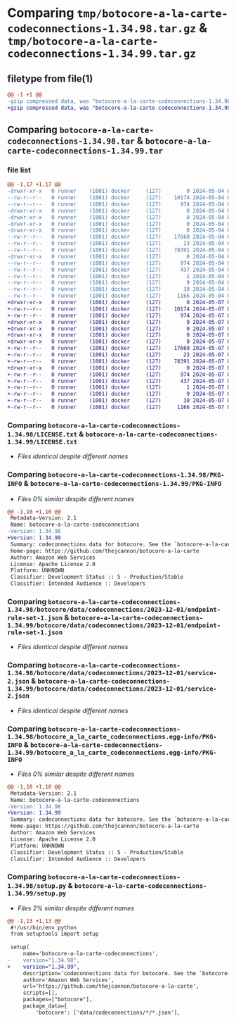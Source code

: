 # Comparing `tmp/botocore-a-la-carte-codeconnections-1.34.98.tar.gz` & `tmp/botocore-a-la-carte-codeconnections-1.34.99.tar.gz`

## filetype from file(1)

```diff
@@ -1 +1 @@
-gzip compressed data, was "botocore-a-la-carte-codeconnections-1.34.98.tar", last modified: Sat May  4 01:01:22 2024, max compression
+gzip compressed data, was "botocore-a-la-carte-codeconnections-1.34.99.tar", last modified: Tue May  7 01:02:24 2024, max compression
```

## Comparing `botocore-a-la-carte-codeconnections-1.34.98.tar` & `botocore-a-la-carte-codeconnections-1.34.99.tar`

### file list

```diff
@@ -1,17 +1,17 @@
-drwxr-xr-x   0 runner    (1001) docker     (127)        0 2024-05-04 01:01:22.694104 botocore-a-la-carte-codeconnections-1.34.98/
--rw-r--r--   0 runner    (1001) docker     (127)    10174 2024-05-04 01:01:22.000000 botocore-a-la-carte-codeconnections-1.34.98/LICENSE.txt
--rw-r--r--   0 runner    (1001) docker     (127)      974 2024-05-04 01:01:22.694104 botocore-a-la-carte-codeconnections-1.34.98/PKG-INFO
-drwxr-xr-x   0 runner    (1001) docker     (127)        0 2024-05-04 01:01:22.694104 botocore-a-la-carte-codeconnections-1.34.98/botocore/
-drwxr-xr-x   0 runner    (1001) docker     (127)        0 2024-05-04 01:01:22.694104 botocore-a-la-carte-codeconnections-1.34.98/botocore/data/
-drwxr-xr-x   0 runner    (1001) docker     (127)        0 2024-05-04 01:01:22.694104 botocore-a-la-carte-codeconnections-1.34.98/botocore/data/codeconnections/
-drwxr-xr-x   0 runner    (1001) docker     (127)        0 2024-05-04 01:01:22.694104 botocore-a-la-carte-codeconnections-1.34.98/botocore/data/codeconnections/2023-12-01/
--rw-r--r--   0 runner    (1001) docker     (127)    17660 2024-05-04 01:01:11.000000 botocore-a-la-carte-codeconnections-1.34.98/botocore/data/codeconnections/2023-12-01/endpoint-rule-set-1.json
--rw-r--r--   0 runner    (1001) docker     (127)       23 2024-05-04 01:01:11.000000 botocore-a-la-carte-codeconnections-1.34.98/botocore/data/codeconnections/2023-12-01/paginators-1.json
--rw-r--r--   0 runner    (1001) docker     (127)    78391 2024-05-04 01:01:11.000000 botocore-a-la-carte-codeconnections-1.34.98/botocore/data/codeconnections/2023-12-01/service-2.json
-drwxr-xr-x   0 runner    (1001) docker     (127)        0 2024-05-04 01:01:22.694104 botocore-a-la-carte-codeconnections-1.34.98/botocore_a_la_carte_codeconnections.egg-info/
--rw-r--r--   0 runner    (1001) docker     (127)      974 2024-05-04 01:01:22.000000 botocore-a-la-carte-codeconnections-1.34.98/botocore_a_la_carte_codeconnections.egg-info/PKG-INFO
--rw-r--r--   0 runner    (1001) docker     (127)      437 2024-05-04 01:01:22.000000 botocore-a-la-carte-codeconnections-1.34.98/botocore_a_la_carte_codeconnections.egg-info/SOURCES.txt
--rw-r--r--   0 runner    (1001) docker     (127)        1 2024-05-04 01:01:22.000000 botocore-a-la-carte-codeconnections-1.34.98/botocore_a_la_carte_codeconnections.egg-info/dependency_links.txt
--rw-r--r--   0 runner    (1001) docker     (127)        9 2024-05-04 01:01:22.000000 botocore-a-la-carte-codeconnections-1.34.98/botocore_a_la_carte_codeconnections.egg-info/top_level.txt
--rw-r--r--   0 runner    (1001) docker     (127)       38 2024-05-04 01:01:22.694104 botocore-a-la-carte-codeconnections-1.34.98/setup.cfg
--rw-r--r--   0 runner    (1001) docker     (127)     1166 2024-05-04 01:01:22.000000 botocore-a-la-carte-codeconnections-1.34.98/setup.py
+drwxr-xr-x   0 runner    (1001) docker     (127)        0 2024-05-07 01:02:24.728101 botocore-a-la-carte-codeconnections-1.34.99/
+-rw-r--r--   0 runner    (1001) docker     (127)    10174 2024-05-07 01:02:24.000000 botocore-a-la-carte-codeconnections-1.34.99/LICENSE.txt
+-rw-r--r--   0 runner    (1001) docker     (127)      974 2024-05-07 01:02:24.728101 botocore-a-la-carte-codeconnections-1.34.99/PKG-INFO
+drwxr-xr-x   0 runner    (1001) docker     (127)        0 2024-05-07 01:02:24.728101 botocore-a-la-carte-codeconnections-1.34.99/botocore/
+drwxr-xr-x   0 runner    (1001) docker     (127)        0 2024-05-07 01:02:24.728101 botocore-a-la-carte-codeconnections-1.34.99/botocore/data/
+drwxr-xr-x   0 runner    (1001) docker     (127)        0 2024-05-07 01:02:24.728101 botocore-a-la-carte-codeconnections-1.34.99/botocore/data/codeconnections/
+drwxr-xr-x   0 runner    (1001) docker     (127)        0 2024-05-07 01:02:24.728101 botocore-a-la-carte-codeconnections-1.34.99/botocore/data/codeconnections/2023-12-01/
+-rw-r--r--   0 runner    (1001) docker     (127)    17660 2024-05-07 01:02:10.000000 botocore-a-la-carte-codeconnections-1.34.99/botocore/data/codeconnections/2023-12-01/endpoint-rule-set-1.json
+-rw-r--r--   0 runner    (1001) docker     (127)       23 2024-05-07 01:02:10.000000 botocore-a-la-carte-codeconnections-1.34.99/botocore/data/codeconnections/2023-12-01/paginators-1.json
+-rw-r--r--   0 runner    (1001) docker     (127)    78391 2024-05-07 01:02:10.000000 botocore-a-la-carte-codeconnections-1.34.99/botocore/data/codeconnections/2023-12-01/service-2.json
+drwxr-xr-x   0 runner    (1001) docker     (127)        0 2024-05-07 01:02:24.728101 botocore-a-la-carte-codeconnections-1.34.99/botocore_a_la_carte_codeconnections.egg-info/
+-rw-r--r--   0 runner    (1001) docker     (127)      974 2024-05-07 01:02:24.000000 botocore-a-la-carte-codeconnections-1.34.99/botocore_a_la_carte_codeconnections.egg-info/PKG-INFO
+-rw-r--r--   0 runner    (1001) docker     (127)      437 2024-05-07 01:02:24.000000 botocore-a-la-carte-codeconnections-1.34.99/botocore_a_la_carte_codeconnections.egg-info/SOURCES.txt
+-rw-r--r--   0 runner    (1001) docker     (127)        1 2024-05-07 01:02:24.000000 botocore-a-la-carte-codeconnections-1.34.99/botocore_a_la_carte_codeconnections.egg-info/dependency_links.txt
+-rw-r--r--   0 runner    (1001) docker     (127)        9 2024-05-07 01:02:24.000000 botocore-a-la-carte-codeconnections-1.34.99/botocore_a_la_carte_codeconnections.egg-info/top_level.txt
+-rw-r--r--   0 runner    (1001) docker     (127)       38 2024-05-07 01:02:24.728101 botocore-a-la-carte-codeconnections-1.34.99/setup.cfg
+-rw-r--r--   0 runner    (1001) docker     (127)     1166 2024-05-07 01:02:24.000000 botocore-a-la-carte-codeconnections-1.34.99/setup.py
```

### Comparing `botocore-a-la-carte-codeconnections-1.34.98/LICENSE.txt` & `botocore-a-la-carte-codeconnections-1.34.99/LICENSE.txt`

 * *Files identical despite different names*

### Comparing `botocore-a-la-carte-codeconnections-1.34.98/PKG-INFO` & `botocore-a-la-carte-codeconnections-1.34.99/PKG-INFO`

 * *Files 0% similar despite different names*

```diff
@@ -1,10 +1,10 @@
 Metadata-Version: 2.1
 Name: botocore-a-la-carte-codeconnections
-Version: 1.34.98
+Version: 1.34.99
 Summary: codeconnections data for botocore. See the `botocore-a-la-carte` package for more info.
 Home-page: https://github.com/thejcannon/botocore-a-la-carte
 Author: Amazon Web Services
 License: Apache License 2.0
 Platform: UNKNOWN
 Classifier: Development Status :: 5 - Production/Stable
 Classifier: Intended Audience :: Developers
```

### Comparing `botocore-a-la-carte-codeconnections-1.34.98/botocore/data/codeconnections/2023-12-01/endpoint-rule-set-1.json` & `botocore-a-la-carte-codeconnections-1.34.99/botocore/data/codeconnections/2023-12-01/endpoint-rule-set-1.json`

 * *Files identical despite different names*

### Comparing `botocore-a-la-carte-codeconnections-1.34.98/botocore/data/codeconnections/2023-12-01/service-2.json` & `botocore-a-la-carte-codeconnections-1.34.99/botocore/data/codeconnections/2023-12-01/service-2.json`

 * *Files identical despite different names*

### Comparing `botocore-a-la-carte-codeconnections-1.34.98/botocore_a_la_carte_codeconnections.egg-info/PKG-INFO` & `botocore-a-la-carte-codeconnections-1.34.99/botocore_a_la_carte_codeconnections.egg-info/PKG-INFO`

 * *Files 0% similar despite different names*

```diff
@@ -1,10 +1,10 @@
 Metadata-Version: 2.1
 Name: botocore-a-la-carte-codeconnections
-Version: 1.34.98
+Version: 1.34.99
 Summary: codeconnections data for botocore. See the `botocore-a-la-carte` package for more info.
 Home-page: https://github.com/thejcannon/botocore-a-la-carte
 Author: Amazon Web Services
 License: Apache License 2.0
 Platform: UNKNOWN
 Classifier: Development Status :: 5 - Production/Stable
 Classifier: Intended Audience :: Developers
```

### Comparing `botocore-a-la-carte-codeconnections-1.34.98/setup.py` & `botocore-a-la-carte-codeconnections-1.34.99/setup.py`

 * *Files 2% similar despite different names*

```diff
@@ -1,13 +1,13 @@
 #!/usr/bin/env python
 from setuptools import setup
 
 setup(
     name='botocore-a-la-carte-codeconnections',
-    version="1.34.98",
+    version="1.34.99",
     description='codeconnections data for botocore. See the `botocore-a-la-carte` package for more info.',
     author='Amazon Web Services',
     url='https://github.com/thejcannon/botocore-a-la-carte',
     scripts=[],
     packages=["botocore"],
     package_data={
         'botocore': ['data/codeconnections/*/*.json'],
```

